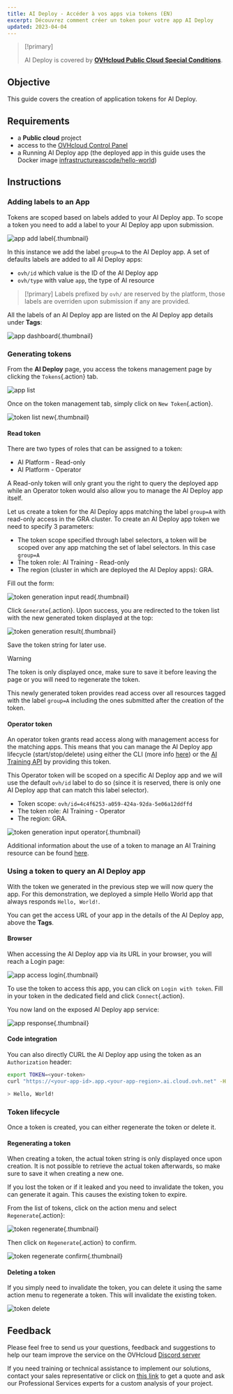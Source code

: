 ```yaml
---
title: AI Deploy - Accéder à vos apps via tokens (EN)
excerpt: Découvrez comment créer un token pour votre app AI Deploy
updated: 2023-04-04
---
```


> [!primary]
>
> AI Deploy is covered by **[OVHcloud Public Cloud Special Conditions](https://storage.gra.cloud.ovh.net/v1/AUTH_325716a587c64897acbef9a4a4726e38/contracts/d2a208c-Conditions_particulieres_OVH_Stack-WE-9.0.pdf)**.
>

## Objective

This guide covers the creation of application tokens for AI Deploy.

## Requirements

- a **Public cloud** project
- access to the [OVHcloud Control Panel](https://www.ovh.com/auth/?action=gotomanager&from=https://www.ovh.com/fr/&ovhSubsidiary=fr)
- a Running AI Deploy app (the deployed app in this guide uses the Docker image [infrastructureascode/hello-world](https://hub.docker.com/r/infrastructureascode/hello-world))

## Instructions

### Adding labels to an App

Tokens are scoped based on labels added to your AI Deploy app. To scope a token you need to add a label to your AI Deploy app upon submission.

![app add label](images/01-app-add-label.png){.thumbnail}

In this instance we add the label `group=A` to the AI Deploy app. A set of defaults labels are added to all AI Deploy apps:

- `ovh/id` which value is the ID of the AI Deploy app
- `ovh/type` with value `app`, the type of AI resource

> [!primary]
> Labels prefixed by `ovh/` are reserved by the platform, those labels are overriden upon submission if any are provided.

All the labels of an AI Deploy app are listed on the AI Deploy app details under **Tags**:

![app dashboard](images/02-app-dashboard.png){.thumbnail}

### Generating tokens

From the **AI Deploy** page, you access the tokens management page by clicking the `Tokens`{.action} tab.

![app list](images/03-app-list.png)

Once on the token management tab, simply click on `New Token`{.action}.

![token list new](images/04-token-list-new-2.png){.thumbnail}

#### Read token

There are two types of roles that can be assigned to a token:

- AI Platform - Read-only
- AI Platform - Operator

A Read-only token will only grant you the right to query the deployed app while an Operator token would also allow you to manage the AI Deploy app itself.

Let us create a token for the AI Deploy apps matching the label `group=A` with read-only access in the GRA cluster.
To create an AI Deploy app token we need to specify 3 parameters:

- The token scope specified through label selectors, a token will be scoped over any app matching the set of label selectors. In this case `group=A`
- The token role: AI Training - Read-only
- The region (cluster in which are deployed the AI Deploy apps): GRA.

Fill out the form:

![token generation input read](images/05-token-gen-input-read.png){.thumbnail}

Click `Generate`{.action}. Upon success, you are redirected to the token list with the new generated token displayed at the top:

![token generation result](images/06-token-gen-result-read.png){.thumbnail}

Save the token string for later use.

> [!warning]
> The token is only displayed once, make sure to save it before leaving the page or you will need to regenerate the token.

This newly generated token provides read access over all resources tagged with the label `group=A` including the ones submitted after the creation of the token.

#### Operator token

An operator token grants read access along with management access for the matching apps. This means that you can manage the AI Deploy app lifecycle (start/stop/delete) using either the CLI (more info [here](/pages/public_cloud/ai_machine_learning/cli_10_howto_install_cli)) or the [AI Training API](https://gra.ai.cloud.ovh.net/) by providing this token.

This Operator token will be scoped on a specific AI Deploy app and we will use the default `ovh/id` label to do so (since it is reserved, there is only one AI Deploy app that can match this label selector).

- Token scope: `ovh/id=4c4f6253-a059-424a-92da-5e06a12ddffd`
- The token role: AI Training - Operator
- The region: GRA.

![token generation input operator](images/07-token-gen-input-op.png){.thumbnail}

Additional information about the use of a token to manage an AI Training resource can be found [here](/pages/platform/ai/cli_13_howto_app_token_cli#use-the-app-token).

### Using a token to query an AI Deploy app

With the token we generated in the previous step we will now query the app. For this demonstration, we deployed a simple Hello World app that always responds `Hello, World!`.

You can get the access URL of your app in the details of the AI Deploy app, above the **Tags**.

#### Browser

When accessing the AI Deploy app via its URL in your browser, you will reach a Login page:

![app access login](images/11-app-access-credentials.png){.thumbnail}

To use the token to access this app, you can click on `Login with token`. Fill in your token in the dedicated field and click `Connect`{.action}.

You now land on the exposed AI Deploy app service:

![app response](images/12-app-access-result.png){.thumbnail}

#### Code integration

You can also directly CURL the AI Deploy app using the token as an `Authorization` header:

```bash
export TOKEN=<your-token>
curl "https://<your-app-id>.app.<your-app-region>.ai.cloud.ovh.net" -H "Authorization: Bearer $TOKEN"

> Hello, World!
```

### Token lifecycle

Once a token is created, you can either regenerate the token or delete it.

#### Regenerating a token

When creating a token, the actual token string is only displayed once upon creation. It is not possible to retrieve the actual token afterwards, so make sure to save it when creating a new one.

If you lost the token or if it leaked and you need to invalidate the token, you can generate it again. This causes the existing token to expire.

From the list of tokens, click on the action menu and select `Regenerate`{.action}:

![token regenerate](images/08-token-list-regen.png){.thumbnail}

Then click on `Regenerate`{.action} to confirm.

![token regenerate confirm](images/09-token-regen-confirm.png){.thumbnail}

#### Deleting a token

If you simply need to invalidate the token, you can delete it using the same action menu to regenerate a token. This will invalidate the existing token.

![token delete](images/10-token-list-delete.png)

## Feedback

Please feel free to send us your questions, feedback and suggestions to help our team improve the service on the OVHcloud [Discord server](https://discord.com/invite/vXVurFfwe9)

If you need training or technical assistance to implement our solutions, contact your sales representative or click on [this link](https://www.ovhcloud.com/fr/professional-services/) to get a quote and ask our Professional Services experts for a custom analysis of your project.
